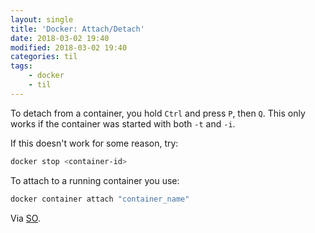 ```yaml
---
layout: single
title: 'Docker: Attach/Detach'
date: 2018-03-02 19:40
modified: 2018-03-02 19:40
categories: til
tags:
    - docker
    - til
---
```


To detach from a container, you hold `Ctrl` and press `P`, then `Q`.
This only works if the container was started with both `-t` and `-i`.

If this doesn't work for some reason, try:

```bash
docker stop <container-id>
```

To attach to a running container you use:

```bash
docker container attach "container_name"
```

Via [SO](https://stackoverflow.com/q/19688314/1257318).
